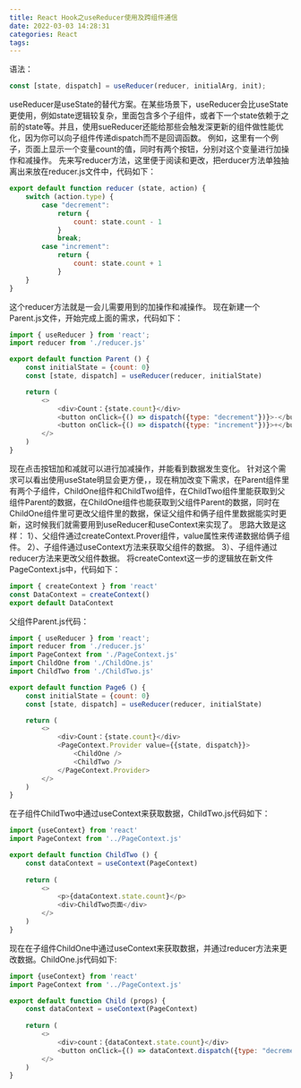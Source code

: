 ```yaml
---
title: React Hook之useReducer使用及跨组件通信
date: 2022-03-03 14:28:31
categories: React
tags:
---
```

语法：

```JavaScript
const [state, dispatch] = useReducer(reducer, initialArg, init);
```
useReducer是useState的替代方案。在某些场景下，useReducer会比useState更使用，例如state逻辑较复杂，里面包含多个子组件，或者下一个state依赖于之前的state等。并且，使用sueReducer还能给那些会触发深更新的组件做性能优化，因为你可以向子组件传递dispatch而不是回调函数。
例如，这里有一个例子，页面上显示一个变量count的值，同时有两个按钮，分别对这个变量进行加操作和减操作。
先来写reducer方法，这里便于阅读和更改，把erducer方法单独抽离出来放在reducer.js文件中，代码如下：
<!-- more -->

```JavaScript
export default function reducer (state, action) {
	switch (action.type) {
		case "decrement":
			return {
				count: state.count - 1
			}
			break;
		case "increment":
			return {
				count: state.count + 1
			}
	}
}
```
这个reducer方法就是一会儿需要用到的加操作和减操作。
现在新建一个Parent.js文件，开始完成上面的需求，代码如下：

```JavaScript
import { useReducer } from 'react';
import reducer from './reducer.js'

export default function Parent () {
	const initialState = {count: 0}
	const [state, dispatch] = useReducer(reducer, initialState)

	return (
		<>
			<div>Count：{state.count}</div>
			<button onClick={() => dispatch({type: "decrement"})}>-</button>
			<button onClick={() => dispatch({type: "increment"})}>+</button>
		</>
	)
}
```
现在点击按钮加和减就可以进行加减操作，并能看到数据发生变化。
针对这个需求可以看出使用useState明显会更方便，，现在稍加改变下需求，在Parent组件里有两个子组件，ChildOne组件和ChildTwo组件，在ChildTwo组件里能获取到父组件Parent的数据，在ChildOne组件也能获取到父组件Parent的数据，同时在ChildOne组件里可更改父组件里的数据，保证父组件和俩子组件里数据能实时更新，这时候我们就需要用到useReducer和useContext来实现了。
思路大致是这样：
1）、父组件通过createContext.Prover组件，value属性来传递数据给俩子组件。
2）、子组件通过useContext方法来获取父组件的数据。
3）、子组件通过reducer方法来更改父组件数据。
将createContext这一步的逻辑放在新文件PageContext.js中，代码如下：

```JavaScript
import { createContext } from 'react'
const DataContext = createContext()
export default DataContext
```
父组件Parent.js代码：

```JavaScript
import { useReducer } from 'react';
import reducer from './reducer.js'
import PageContext from './PageContext.js'
import ChildOne from './ChildOne.js'
import ChildTwo from './ChildTwo.js'

export default function Page6 () {
	const initialState = {count: 0}
	const [state, dispatch] = useReducer(reducer, initialState)

	return (
		<>
			<div>Count：{state.count}</div>
			<PageContext.Provider value={{state, dispatch}}>
				<ChildOne />
				<ChildTwo />
			</PageContext.Provider>
		</>
	)
}
```
在子组件ChildTwo中通过useContext来获取数据，ChildTwo.js代码如下：

```JavaScript
import {useContext} from 'react'
import PageContext from '../PageContext.js'

export default function ChildTwo () {
	const dataContext = useContext(PageContext)
	
	return (
		<>
			<p>{dataContext.state.count}</p>
			<div>ChildTwo页面</div>
		</>
	)
}
```
现在在子组件ChildOne中通过useContext来获取数据，并通过reducer方法来更改数据。ChildOne.js代码如下:

```JavaScript
import {useContext} from 'react'
import PageContext from '../PageContext.js'

export default function Child (props) {
	const dataContext = useContext(PageContext)
	
	return (
		<>
			<div>count：{dataContext.state.count}</div>
			<button onClick={() => dataContext.dispatch({type: "decrement"})}>change</button>
		</>
	)
}
```